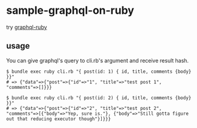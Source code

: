 # sample-graphql-on-ruby

try [graphql-ruby](https://github.com/rmosolgo/graphql-ruby)

## usage

You can give graphql's query to cli.rb's argument and receive result hash.

```
$ bundle exec ruby cli.rb "{ post(id: 1) { id, title, comments {body} }}"
# => {"data"=>{"post"=>{"id"=>"1", "title"=>"test post 1", "comments"=>[]}}}
```
```
$ bundle exec ruby cli.rb "{ post(id: 2) { id, title, comments {body} }}"
# => {"data"=>{"post"=>{"id"=>"2", "title"=>"test post 2", "comments"=>[{"body"=>"Yep, sure is."}, {"body"=>"Still gotta figure out that reducing executor though"}]}}}
```
